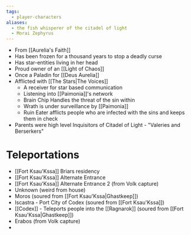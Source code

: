 ```yaml
---
tags:
  - player-characters
aliases:
  - the fish whisperer of the citadel of light
  - Morai Zephyrus
---
```

- From [[Aurelia's Faith]]
- Has been frozen for a thousand years to stop a deadly curse
- Has star-entities living in her head
- Proud owner of an [[Light of Chaos]]
- Once a Paladin for [[Deus Aurelia]]
- Afflicted with [[The Stars|The Voices]]
	- A receiver for star based communication
	- Listening into [[Paimonia]]'s network
	- Brain Chip Handles the threat of the sin within 
	- Wrath is under surveillance by [[Paimonia]] 
	- Ruin Eater afflicts people who are infected with the sins and keeps them in check
- Parents were high level Inquisitors of Citadel of Light - "Valeries and Berserkers"

# Teleportations
- [[Fort Ksau'Kssa]] Briars residency
- [[Fort Ksau'Kssa]] Alternate Entrance
- [[Fort Ksau'Kssa]] Alternate Entrance 2 (from Volk capture)
- Unknown (weird from house)
- Moros (soured from [[Fort Ksau'Kssa|Ghastkeep]])
- Iscastra - Port City of Codex (soured from [[Fort Ksau'Kssa]]) 
- [[Codex]] - Teleports people into the [[Ragnarok]] (soured from [[Fort Ksau'Kssa|Ghastkeep]])
- Erabos (from Volk capture)
- 


